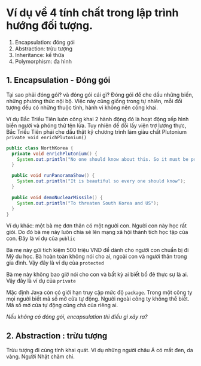 # Ví dụ về 4 tính chất trong lập trình hướng đối tượng.

1. Encapsulation: đóng gói
2. Abstraction: trừu tượng
3. Inheritance: kế thừa
4. Polymorphism: đa hình

## 1. Encapsulation - Đóng gói

Tại sao phải đóng gói? và đóng gói cái gì?
Đóng gói để che dấu những biến, những phương thức nội bộ. Việc này cũng giống trong tự nhiên, mỗi đối tượng đều có những thuộc tính, hành vi không nên công khai.

Ví dụ Bắc Triều Tiên luôn công khai 2 hành động đó là hoạt động xếp hình biển người và phóng thử tên lửa. Tuy nhiên để đổi lấy viện trợ lương thực, Bắc Triều Tiên phải che dấu thật kỹ chương trình làm giàu chất Plutonium ```private void enrichPlutonium()```

```java
public class NorthKorea {
  private void enrichPlutonium() {
    System.out.println("No one should know about this. So it must be private");
  }

  public void runPanoramaShow() {
    System.out.println("It is beautiful so every one should know");
  }

  public void demoNuclearMissile() {
    System.out.println("To threaten South Korea and US");
  }
}
```

Ví dụ khác: một bà mẹ đơn thân có một người con. Người con này học rất giỏi. Do đó bà mẹ này luôn chia sẻ lên mạng xã hội thành tích học tập của con. Đây là ví dụ của ```public```

Bà mẹ này gửi tích kiệm 500 triệu VND để dành cho người con chuẩn bị đi Mỹ du học. Bà hoàn toàn không nói cho ai, ngoài con và người thân trong gia đình. Vậy đây là ví dụ của ```protected```

Bà mẹ này không bao giờ nói cho con và bất kỳ ai biết bố đẻ thực sự là ai. Vậy đây là ví dụ của ```private```

Mặc định Java còn có giới hạn truy cập mức độ ```package```. Trong một công ty mọi người biết mã số mở cửa tự động. Người ngoài công ty không thể biết. Mã số mở cửa tự động cũng chả của riêng ai.

*Nếu không có đóng gói, encapsulation thì điều gì xảy ra?*


## 2. Abstraction : trừu tượng

Trừu tượng đi cùng tính khai quát. Ví dụ những người châu Á có mắt đen, da vàng. Người Nhật chăm chỉ.